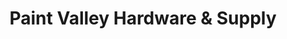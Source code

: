 ---
title: "Paint Valley Hardware & Supply"
url: /bainbridge/paint-valley-hardware-and-supply/
shop: hardware
---